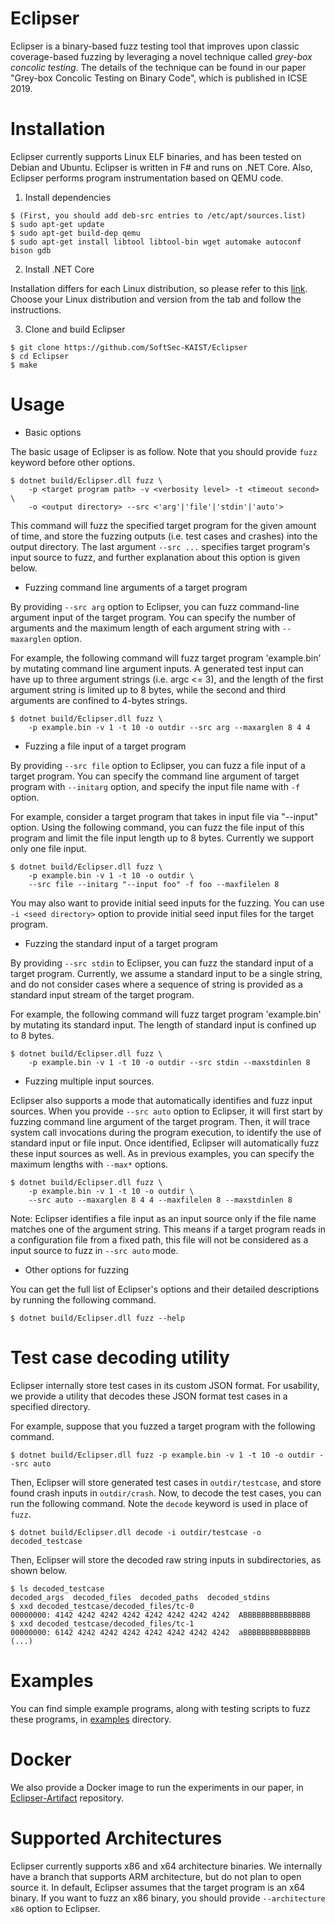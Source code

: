 Eclipser
========

Eclipser is a binary-based fuzz testing tool that improves upon classic
coverage-based fuzzing by leveraging a novel technique called *grey-box concolic
testing*. The details of the technique can be found in our paper "Grey-box
Concolic Testing on Binary Code", which is published in ICSE 2019.

# Installation

Eclipser currently supports Linux ELF binaries, and has been tested on Debian
and Ubuntu. Eclipser is written in F# and runs on .NET Core. Also, Eclipser
performs program instrumentation based on QEMU code.

1. Install dependencies

```
$ (First, you should add deb-src entries to /etc/apt/sources.list)
$ sudo apt-get update
$ sudo apt-get build-dep qemu
$ sudo apt-get install libtool libtool-bin wget automake autoconf bison gdb
```

2. Install .NET Core

Installation differs for each Linux distribution, so please refer to this
[link](https://www.microsoft.com/net/download/linux-package-manager/ubuntu18-04/sdk-current).
Choose your Linux distribution and version from the tab and follow the
instructions.

3. Clone and build Eclipser

```
$ git clone https://github.com/SoftSec-KAIST/Eclipser
$ cd Eclipser
$ make
```

# Usage

- Basic options

The basic usage of Eclipser is as follow. Note that you should provide `fuzz`
keyword before other options.

```
$ dotnet build/Eclipser.dll fuzz \
    -p <target program path> -v <verbosity level> -t <timeout second> \
    -o <output directory> --src <'arg'|'file'|'stdin'|'auto'>
```

This command will fuzz the specified target program for the given amount of
time, and store the fuzzing outputs (i.e. test cases and crashes) into the
output directory. The last argument `--src ...` specifies target program's input
source to fuzz, and further explanation about this option is given below.

- Fuzzing command line arguments of a target program

By providing `--src arg` option to Eclipser, you can fuzz command-line argument
input of the target program. You can specify the number of arguments and the
maximum length of each argument string with `--maxarglen` option.

For example, the following command will fuzz target program 'example.bin' by
mutating command line argument inputs. A generated test input can have up to
three argument strings (i.e. argc <= 3), and the length of the first argument
string is limited up to 8 bytes, while the second and third arguments are
confined to 4-bytes strings.

```
$ dotnet build/Eclipser.dll fuzz \
    -p example.bin -v 1 -t 10 -o outdir --src arg --maxarglen 8 4 4
```

- Fuzzing a file input of a target program

By providing `--src file` option to Eclipser, you can fuzz a file input of a
target program. You can specify the command line argument of target program with
`--initarg` option, and specify the input file name with `-f` option.

For example, consider a target program that takes in input file via "--input"
option. Using the following command, you can fuzz the file input of this program
and limit the file input length up to 8 bytes. Currently we support only one
file input.

```
$ dotnet build/Eclipser.dll fuzz \
    -p example.bin -v 1 -t 10 -o outdir \
    --src file --initarg "--input foo" -f foo --maxfilelen 8
```

You may also want to provide initial seed inputs for the fuzzing. You can use
`-i <seed directory>` option to provide initial seed input files for the target
program.

- Fuzzing the standard input of a target program

By providing `--src stdin` to Eclipser, you can fuzz the standard input of a
target program. Currently, we assume a standard input to be a single string, and
do not consider cases where a sequence of string is provided as a standard input
stream of the target program.

For example, the following command will fuzz target program 'example.bin' by
mutating its standard input. The length of standard input is confined up to 8
bytes.

```
$ dotnet build/Eclipser.dll fuzz \
    -p example.bin -v 1 -t 10 -o outdir --src stdin --maxstdinlen 8
```

- Fuzzing multiple input sources.

Eclipser also supports a mode that automatically identifies and fuzz input
sources. When you provide `--src auto` option to Eclipser, it will first start
by fuzzing command line argument of the target program. Then, it will trace
system call invocations during the program execution, to identify the use of
standard input or file input. Once identified, Eclipser will automatically fuzz
these input sources as well. As in previous examples, you can specify the
maximum lengths with `--max*` options.

```
$ dotnet build/Eclipser.dll fuzz \
    -p example.bin -v 1 -t 10 -o outdir \
    --src auto --maxarglen 8 4 4 --maxfilelen 8 --maxstdinlen 8
```

Note: Eclipser identifies a file input as an input source only if the file name
matches one of the argument string. This means if a target program reads in a
configuration file from a fixed path, this file will not be considered as a
input source to fuzz in `--src auto` mode.

- Other options for fuzzing

You can get the full list of Eclipser's options and their detailed descriptions
by running the following command.

```
$ dotnet build/Eclipser.dll fuzz --help
```

# Test case decoding utility

Eclipser internally store test cases in its custom JSON format. For usability,
we provide a utility that decodes these JSON format test cases in a specified
directory.

For example, suppose that you fuzzed a target program with the following
command.

```
$ dotnet build/Eclipser.dll fuzz -p example.bin -v 1 -t 10 -o outdir --src auto
```

Then, Eclipser will store generated test cases in `outdir/testcase`, and store
found crash inputs in `outdir/crash`. Now, to decode the test cases, you can run
the following command. Note the `decode` keyword is used in place of `fuzz`.

```
$ dotnet build/Eclipser.dll decode -i outdir/testcase -o decoded_testcase
```

Then, Eclipser will store the decoded raw string inputs in subdirectories, as
shown below.

```
$ ls decoded_testcase
decoded_args  decoded_files  decoded_paths  decoded_stdins
$ xxd decoded_testcase/decoded_files/tc-0
00000000: 4142 4242 4242 4242 4242 4242 4242 4242  ABBBBBBBBBBBBBBB
$ xxd decoded_testcase/decoded_files/tc-1
00000000: 6142 4242 4242 4242 4242 4242 4242 4242  aBBBBBBBBBBBBBBB
(...)
```

# Examples

You can find simple example programs, along with testing scripts to fuzz these
programs, in [examples](./examples) directory.

# Docker

We also provide a Docker image to run the experiments in our paper, in
[Eclipser-Artifact](https://github.com/SoftSec-KAIST/Eclipser-Artifact)
repository.

# Supported Architectures

Eclipser currently supports x86 and x64 architecture binaries. We internally
have a branch that supports ARM architecture, but do not plan to open source it.
In default, Eclipser assumes that the target program is an x64 binary. If you
want to fuzz an x86 binary, you should provide `--architecture x86` option to
Eclipser.
